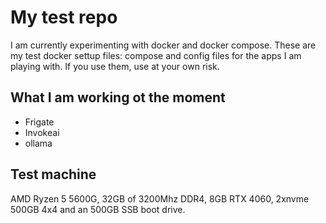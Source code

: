 # My test repo  
I am currently experimenting with docker and docker compose. These are my test docker settup files: compose and config files for the apps I am playing with. If you use them, use at your own risk.

## What I am working ot the moment 
- Frigate
- Invokeai
- ollama

## Test machine
AMD Ryzen 5 5600G, 32GB of 3200Mhz DDR4, 8GB RTX 4060, 2xnvme 500GB 4x4 and an 500GB SSB boot drive.


